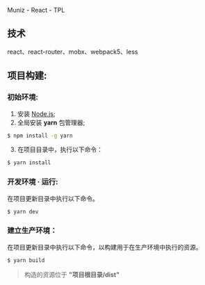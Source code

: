 Muniz - React - TPL

## 技术

react、react-router、mobx、webpack5、less

## 项目构建:

### 初始环境:

1. 安装 [Node.js](https://nodejs.org/en/download/);
2. 全局安装 **yarn** 包管理器;

```bash
$ npm install -g yarn
```

3. 在项目目录中，执行以下命令：

```bash
$ yarn install
```

### 开发环境 · 运行:

在项目更新目录中执行以下命令。

```bash
$ yarn dev
```

### 建立生产环境：

在项目更新目录中执行以下命令，以构建用于在生产环境中执行的资源。

```bash
$ yarn build
```

> 构造的资源位于 **"项目根目录/dist"**
